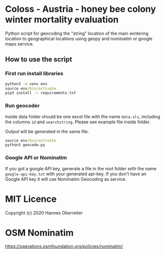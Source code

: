 # Coloss - Austria - honey bee colony winter mortality evaluation

Python script for geocoding the "string" location of the main wintering location to geographical locations using geopy and nominatim or google maps service.

## How to use the script

### First run install libraries

```cmd
python3 -m venv env
source env/bin/activate
pip3 install -r requirements.txt
```

### Run geocoder

Inside data folder should be one excel file with the name `data.xls`, including the columns `id` and `searchstring`. Please see example file inside folder.

Output will be generated in the same file.

```cmd
source env/bin/activate
python3 geocode.py
```

### Google API or Nominatim

If you got a google API key, generate a file in the root folder with the name `google-api-key.txt` with your generated api-key. If you don't have an Google API key it will use Nominatim Geocoding as service.

# MIT Licence 
Copyright (c) 2020 Hannes Oberreiter

# OSM Nominatim
https://operations.osmfoundation.org/policies/nominatim/
